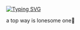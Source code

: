 [![Typing SVG](https://readme-typing-svg.demolab.com?font=Fira+Code&pause=1000&color=F7A3A3&width=435&lines=developer+of+korea)](https://git.io/typing-svg)

a top way is lonesome one🚬
